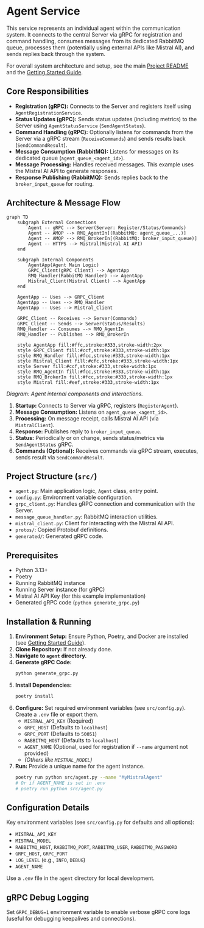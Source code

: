# Agent Service

This service represents an individual agent within the communication system. It connects to the central Server via gRPC for registration and command handling, consumes messages from its dedicated RabbitMQ queue, processes them (potentially using external APIs like Mistral AI), and sends replies back through the system.

For overall system architecture and setup, see the main [Project README](../../README.md) and the [Getting Started Guide](../../GETTING_STARTED.md).

## Core Responsibilities

*   **Registration (gRPC):** Connects to the Server and registers itself using `AgentRegistrationService`.
*   **Status Updates (gRPC):** Sends status updates (including metrics) to the Server using `AgentStatusService` (`SendAgentStatus`).
*   **Command Handling (gRPC):** Optionally listens for commands from the Server via a gRPC stream (`ReceiveCommands`) and sends results back (`SendCommandResult`).
*   **Message Consumption (RabbitMQ):** Listens for messages on its dedicated queue (`agent_queue_<agent_id>`).
*   **Message Processing:** Handles received messages. This example uses the Mistral AI API to generate responses.
*   **Response Publishing (RabbitMQ):** Sends replies back to the `broker_input_queue` for routing.

## Architecture & Message Flow

```mermaid
graph TD
    subgraph External Connections
        Agent -- gRPC --> Server(Server: Register/Status/Commands)
        Agent -- AMQP --> RMQ_AgentIn[(RabbitMQ: agent_queue_...)]
        Agent -- AMQP --> RMQ_BrokerIn[(RabbitMQ: broker_input_queue)]
        Agent -- HTTPS --> Mistral(Mistral AI API)
    end

    subgraph Internal Components
        AgentApp(Agent Main Logic)
        GRPC_Client(gRPC Client) --> AgentApp
        RMQ_Handler(RabbitMQ Handler) --> AgentApp
        Mistral_Client(Mistral Client) --> AgentApp
    end

    AgentApp -- Uses --> GRPC_Client
    AgentApp -- Uses --> RMQ_Handler
    AgentApp -- Uses --> Mistral_Client

    GRPC_Client -- Receives --> Server(Commands)
    GRPC_Client -- Sends --> Server(Status/Results)
    RMQ_Handler -- Consumes --> RMQ_AgentIn
    RMQ_Handler -- Publishes --> RMQ_BrokerIn

    style AgentApp fill:#ffc,stroke:#333,stroke-width:2px
    style GRPC_Client fill:#ccf,stroke:#333,stroke-width:1px
    style RMQ_Handler fill:#fcc,stroke:#333,stroke-width:1px
    style Mistral_Client fill:#cfc,stroke:#333,stroke-width:1px
    style Server fill:#ccf,stroke:#333,stroke-width:1px
    style RMQ_AgentIn fill:#fcc,stroke:#333,stroke-width:1px
    style RMQ_BrokerIn fill:#fcc,stroke:#333,stroke-width:1px
    style Mistral fill:#eef,stroke:#333,stroke-width:1px
```

*Diagram: Agent internal components and interactions.*

1.  **Startup:** Connects to Server via gRPC, registers (`RegisterAgent`).
2.  **Message Consumption:** Listens on `agent_queue_<agent_id>`.
3.  **Processing:** On message receipt, calls Mistral AI API (via `MistralClient`).
4.  **Response:** Publishes reply to `broker_input_queue`.
5.  **Status:** Periodically or on change, sends status/metrics via `SendAgentStatus` gRPC.
6.  **Commands (Optional):** Receives commands via gRPC stream, executes, sends result via `SendCommandResult`.

## Project Structure (`src/`)

*   `agent.py`: Main application logic, `Agent` class, entry point.
*   `config.py`: Environment variable configuration.
*   `grpc_client.py`: Handles gRPC connection and communication with the Server.
*   `message_queue_handler.py`: RabbitMQ interaction utilities.
*   `mistral_client.py`: Client for interacting with the Mistral AI API.
*   `protos/`: Copied Protobuf definitions.
*   `generated/`: Generated gRPC code.

## Prerequisites

-   Python 3.13+
-   Poetry
-   Running RabbitMQ instance
-   Running Server instance (for gRPC)
-   Mistral AI API Key (for this example implementation)
-   Generated gRPC code (`python generate_grpc.py`)

## Installation & Running

1.  **Environment Setup:** Ensure Python, Poetry, and Docker are installed (see [Getting Started Guide](../../GETTING_STARTED.md)).
2.  **Clone Repository:** If not already done.
3.  **Navigate to `agent` directory.**
4.  **Generate gRPC Code:**
    ```bash
    python generate_grpc.py
    ```
5.  **Install Dependencies:**
    ```bash
    poetry install
    ```
6.  **Configure:** Set required environment variables (see `src/config.py`). Create a `.env` file or export them.
    *   `MISTRAL_API_KEY` (Required)
    *   `GRPC_HOST` (Defaults to `localhost`)
    *   `GRPC_PORT` (Defaults to `50051`)
    *   `RABBITMQ_HOST` (Defaults to `localhost`)
    *   `AGENT_NAME` (Optional, used for registration if `--name` argument not provided)
    *   *(Others like `MISTRAL_MODEL`)*
7.  **Run:** Provide a unique name for the agent instance.
    ```bash
    poetry run python src/agent.py --name "MyMistralAgent"
    # Or if AGENT_NAME is set in .env
    # poetry run python src/agent.py
    ```

## Configuration Details

Key environment variables (see `src/config.py` for defaults and all options):

-   `MISTRAL_API_KEY`
-   `MISTRAL_MODEL`
-   `RABBITMQ_HOST`, `RABBITMQ_PORT`, `RABBITMQ_USER`, `RABBITMQ_PASSWORD`
-   `GRPC_HOST`, `GRPC_PORT`
-   `LOG_LEVEL` (e.g., `INFO`, `DEBUG`)
-   `AGENT_NAME`

Use a `.env` file in the `agent` directory for local development.

## gRPC Debug Logging

Set `GRPC_DEBUG=1` environment variable to enable verbose gRPC core logs (useful for debugging keepalives and connections).
